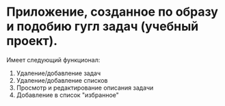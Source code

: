# Приложение, созданное по образу и подобию гугл задач (учебный проект).
Имеет следующий функционал:
1) Удаление/добавление задач
2) Удаление/добавление списков
3) Просмотр и редактирование описания задачи
4) Добавление в список "избранное"
